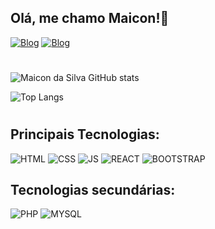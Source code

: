 ## Olá, me chamo Maicon!🤙 
[![Blog](https://img.shields.io/badge/maicondasilva-000000?style=for-the-badge&logo=About.me&logoColor=white)](https://maicondasilva.netlify.app/)
[![Blog](https://img.shields.io/badge/LinkedIn-0077B5?style=for-the-badge&logo=linkedin&logoColor=white)](https://www.linkedin.com/in/maicon-de-oliveira-da-silva-b60693249/)
#
![Maicon da Silva GitHub stats](https://github-readme-stats.vercel.app/api?username=maiconda&show_icons=true&theme=highcontrast)

![Top Langs](https://github-readme-stats.vercel.app/api/top-langs/?username=maiconda&theme=highcontrast)
#
## Principais Tecnologias:
![HTML](https://img.shields.io/badge/HTML5-E34F26?style=for-the-badge&logo=html5&logoColor=white)
![CSS](	https://img.shields.io/badge/CSS3-1572B6?style=for-the-badge&logo=css3&logoColor=white)
![JS](https://img.shields.io/badge/JavaScript-323330?style=for-the-badge&logo=javascript&logoColor=F7DF1E)
![REACT](https://img.shields.io/badge/React-20232A?style=for-the-badge&logo=react&logoColor=61DAFB)
![BOOTSTRAP](https://img.shields.io/badge/Bootstrap-563D7C?style=for-the-badge&logo=bootstrap&logoColor=white)
## Tecnologias secundárias:
![PHP](https://img.shields.io/badge/PHP-777BB4?style=for-the-badge&logo=php&logoColor=white)
![MYSQL](https://img.shields.io/badge/MySQL-00000F?style=for-the-badge&logo=mysql&logoColor=white)
#
